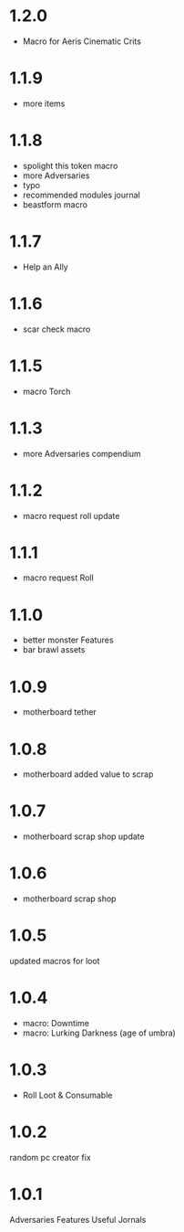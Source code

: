 # 1.2.0
- Macro for Aeris Cinematic Crits

# 1.1.9
- more items

# 1.1.8
- spolight this token macro
- more Adversaries
- typo
- recommended modules journal
- beastform macro

# 1.1.7
- Help an Ally

# 1.1.6
- scar check macro

# 1.1.5
- macro Torch

# 1.1.3
- more Adversaries compendium

# 1.1.2
- macro request roll update 

# 1.1.1
- macro request Roll

# 1.1.0
- better monster Features
- bar brawl assets

# 1.0.9
- motherboard tether

# 1.0.8
- motherboard added value to scrap

# 1.0.7
- motherboard scrap shop update

# 1.0.6
- motherboard scrap shop

# 1.0.5
updated macros for loot 

# 1.0.4
- macro: Downtime
- macro: Lurking Darkness (age of umbra)

# 1.0.3
- Roll Loot & Consumable

# 1.0.2
random pc creator fix

# 1.0.1
Adversaries Features
Useful Jornals